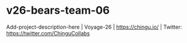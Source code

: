 # v26-bears-team-06
Add-project-description-here | Voyage-26 | https://chingu.io/ | Twitter: https://twitter.com/ChinguCollabs

